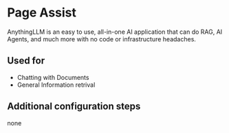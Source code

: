 # Page Assist

AnythingLLM is an easy to use, all-in-one AI application that can do RAG, AI Agents, and much more with no code or infrastructure headaches.

## Used for

- Chatting with Documents
- General Information retrival

## Additional configuration steps

none